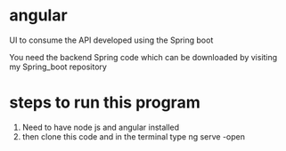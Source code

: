 # angular
UI to consume the API developed using the Spring boot

You need the backend Spring code which can be downloaded by visiting my Spring_boot repository

# steps to run this program
1. Need to have node js and angular installed
2. then clone this code and in the terminal type ng serve -open
